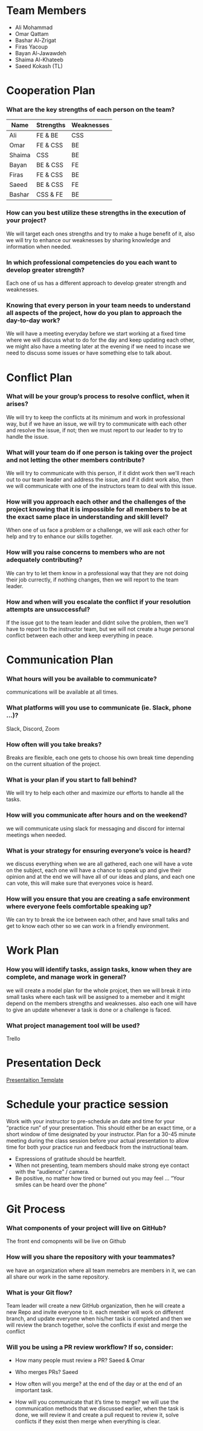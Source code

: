 # Team Members # 
- Ali Mohammad
- Omar Qattam 
- Bashar Al-Zrigat
- Firas Yacoup
- Bayan Al-Jawawdeh
- Shaima Al-Khateeb
- Saeed Kokash (TL)

# Cooperation Plan #

### What are the key strengths of each person on the team? ###
| Name | Strengths | Weaknesses |
| ----------- | ----------- | ----------- |
| Ali | FE & BE | CSS |
| Omar | FE & CSS | BE |
| Shaima | CSS | BE |
| Bayan | BE & CSS | FE |
| Firas | FE & CSS | BE |
| Saeed | BE & CSS | FE |
| Bashar | CSS & FE | BE |

### How can you best utilize these strengths in the execution of your project? ###
We will target each ones strengths and try to make a huge benefit of it, also we will try to enhance our weaknesses by sharing knowledge and information when needed.

### In which professional competencies do you each want to develop greater strength? ###
Each one of us has a different approach to develop greater strength and weaknesses.

### Knowing that every person in your team needs to understand all aspects of the project, how do you plan to approach the day-to-day work? ###
We will have a meeting everyday before we start working at a fixed time where we will discuss what to do for the day and keep updating each other, we might also have a meeting later at the evening if we need to incase we need to discuss some issues or have something else to talk about.

# Conflict Plan #

### What will be your group’s process to resolve conflict, when it arises? ### 
We will try to keep the conflicts at its minimum and work in professional way, but if we have an issue, we will try to communicate with each other and resolve the issue, if not; then we must report to our leader to try to handle the issue.

### What will your team do if one person is taking over the project and not letting the other members contribute? ###
We will try to communicate with this person, if it didnt work then we'll reach out to our team leader and address the issue, and if it didnt work also, then we will communicate with one of the instructors team to deal with this issue.

### How will you approach each other and the challenges of the project knowing that it is impossible for all members to be at the exact same place in understanding and skill level? ###
When one of us face a problem or a challenge, we will ask each other for help and try to enhance our skills together.

### How will you raise concerns to members who are not adequately contributing? ###
We can try to let them know in a professional way that they are not doing their job currectly, if nothing changes, then we will report to the team leader.

### How and when will you escalate the conflict if your resolution attempts are unsuccessful? ###
If the issue got to the team leader and didnt solve the problem, then we'll have to report to the instructor team, but we will not create a huge personal conflict between each other and keep everything in peace.

# Communication Plan #

### What hours will you be available to communicate? ###
communications will be available at all times.

### What platforms will you use to communicate (ie. Slack, phone …)? ###
Slack, Discord, Zoom

### How often will you take breaks? ###
Breaks are flexible, each one gets to choose his own break time depending on the current situation of the project.

### What is your plan if you start to fall behind? ###
We will try to help each other and maximize our efforts to handle all the tasks.

### How will you communicate after hours and on the weekend? ###
we will communicate using slack for messaging and discord for internal meetings when needed.

### What is your strategy for ensuring everyone’s voice is heard? ###
we discuss everything when we are all gathered, each one will have a vote on the subject, each one will have a chance to speak up and give their opinion and at the end we will have all of our ideas and plans, and each one can vote, this will make sure that everyones voice is heard.

### How will you ensure that you are creating a safe environment where everyone feels comfortable speaking up? ###
We can try to break the ice between each other, and have small talks and get to know each other so we can work in a friendly environment.

# Work Plan #

### How you will identify tasks, assign tasks, know when they are complete, and manage work in general? ###
we will create a model plan for the whole projcet, then we will break it into small tasks where each task will be assigned to a memeber and it might depend on the members strengths and weaknesses. also each one will have to give an update whenever a task is done or a challenge is faced.

### What project management tool will be used? ###
Trello

# Presentation Deck #
[Presentaition Template](https://docs.google.com/presentation/d/1NeXKKEpjK2DDme8EwlZBsJndUqIgGYzWrY6FAYtNTf0/edit#slide=id.g2accd1c413_3_31)


# Schedule your practice session #
Work with your instructor to pre-schedule an date and time for your “practice run” of your presentation. This should either be an exact time, or a short window of time designated by your instructor. Plan for a 30-45 minute meeting during the class session before your actual presentation to allow time for both your practice run and feedback from the instructional team.
- Expressions of gratitude should be heartfelt.
- When not presenting, team members should make strong eye contact with the “audience” / camera.
- Be positive, no matter how tired or burned out you may feel … “Your smiles can be heard over the phone”


# Git Process #

### What components of your project will live on GitHub? ###
The front end comopnents will be live on Github


### How will you share the repository with your teammates? ###
we have an organization where all team memebrs are members in it, we can all share our work in the same repository.

### What is your Git flow? ###
Team leader will create a new GitHub organization, then he will create a new Repo and invite everyone to it. each member will work on different branch, and update everyone when his/her task is completed and then we will review the branch together, solve the conflicts if exist and merge the conflict

### Will you be using a PR review workflow? If so, consider: ###


- How many people must review a PR?
Saeed & Omar


- Who merges PRs?
Saeed


- How often will you merge?
at the end of the day or at the end of an important task.


- How will you communicate that it’s time to merge?
we will use the communication methods that we discussed earlier, when the task is done, we will review it and create a pull request to review it, solve conflicts if they exist then merge when everything is clear.


